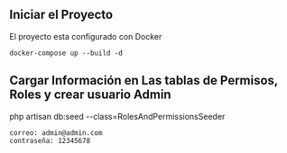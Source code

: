 
## Iniciar el Proyecto 
El proyecto esta configurado con Docker

    docker-compose up --build -d      

## Cargar Información en Las tablas de Permisos, Roles y crear usuario Admin
php artisan db:seed --class=RolesAndPermissionsSeeder

    correo: admin@admin.com
    contraseña: 12345678

